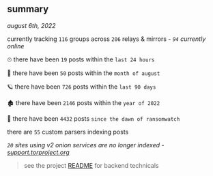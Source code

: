 
## summary
_august 6th, 2022_

currently tracking `116` groups across `206` relays & mirrors - _`94` currently online_

⏲ there have been `19` posts within the `last 24 hours`

🦈 there have been `50` posts within the `month of august`

🪐 there have been `726` posts within the `last 90 days`

🏚 there have been `2146` posts within the `year of 2022`

🦕 there have been `4432` posts `since the dawn of ransomwatch`

there are `55` custom parsers indexing posts

_`20` sites using v2 onion services are no longer indexed - [support.torproject.org](https://support.torproject.org/onionservices/v2-deprecation/)_

> see the project [README](https://github.com/joshhighet/ransomwatch#ransomwatch--) for backend technicals
